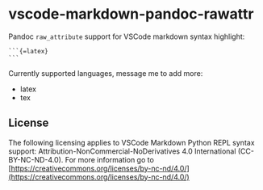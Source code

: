 # vscode-markdown-pandoc-rawattr

Pandoc `raw_attribute` support for VSCode markdown syntax highlight:

````
```{=latex}
```
````

Currently supported languages, message me to add more:

* latex
* tex

## License

The following licensing applies to VSCode Markdown Python REPL syntax support:
Attribution-NonCommercial-NoDerivatives 4.0 International
(CC-BY-NC-ND-4.0). For more information go to
[https://creativecommons.org/licenses/by-nc-nd/4.0/](https://creativecommons.org/licenses/by-nc-nd/4.0/)
